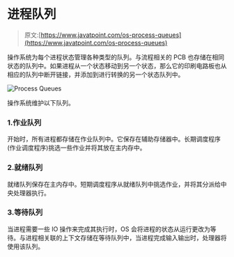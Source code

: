 # 进程队列

> 原文:[https://www.javatpoint.com/os-process-queues](https://www.javatpoint.com/os-process-queues)

操作系统为每个进程状态管理各种类型的队列。与流程相关的 PCB 也存储在相同状态的队列中。如果进程从一个状态移动到另一个状态，那么它的印刷电路板也从相应的队列中断开链接，并添加到进行转换的另一个状态队列中。

![Process Queues](../Images/ad9d51405c7c6a3b81789ede4ef06577.png)

操作系统维护以下队列。

### 1.作业队列

开始时，所有进程都存储在作业队列中。它保存在辅助存储器中。长期调度程序(作业调度程序)挑选一些作业并将其放在主内存中。

### 2.就绪队列

就绪队列保存在主内存中。短期调度程序从就绪队列中挑选作业，并将其分派给中央处理器执行。

### 3.等待队列

当进程需要一些 IO 操作来完成其执行时，OS 会将进程的状态从运行更改为等待。与进程相关联的上下文存储在等待队列中，当进程完成输入输出时，处理器将使用该队列。